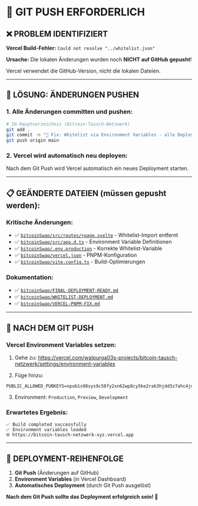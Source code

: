 # 🚨 GIT PUSH ERFORDERLICH

## ❌ **PROBLEM IDENTIFIZIERT**

**Vercel Build-Fehler:** `Could not resolve "../whitelist.json"`

**Ursache:** Die lokalen Änderungen wurden noch **NICHT auf GitHub gepusht**!

Vercel verwendet die GitHub-Version, nicht die lokalen Dateien.

---

## 🔧 **LÖSUNG: ÄNDERUNGEN PUSHEN**

### **1. Alle Änderungen committen und pushen:**

```bash
# Im Hauptverzeichnis (Bitcoin-Tausch-Netzwerk)
git add .
git commit -m "🔧 Fix: Whitelist via Environment Variables - alle Deployment-Probleme behoben"
git push origin main
```

### **2. Vercel wird automatisch neu deployen:**

Nach dem Git Push wird Vercel automatisch ein neues Deployment starten.

---

## 📋 **GEÄNDERTE DATEIEN (müssen gepusht werden):**

### **Kritische Änderungen:**
- ✅ [`bitcoinSwap/src/routes/+page.svelte`](src/routes/+page.svelte) - Whitelist-Import entfernt
- ✅ [`bitcoinSwap/src/app.d.ts`](src/app.d.ts) - Environment Variable Definitionen
- ✅ [`bitcoinSwap/.env.production`](.env.production) - Korrekte Whitelist-Variable
- ✅ [`bitcoinSwap/vercel.json`](vercel.json) - PNPM-Konfiguration
- ✅ [`bitcoinSwap/vite.config.ts`](vite.config.ts) - Build-Optimierungen

### **Dokumentation:**
- ✅ [`bitcoinSwap/FINAL-DEPLOYMENT-READY.md`](FINAL-DEPLOYMENT-READY.md)
- ✅ [`bitcoinSwap/WHITELIST-DEPLOYMENT.md`](WHITELIST-DEPLOYMENT.md)
- ✅ [`bitcoinSwap/VERCEL-PNPM-FIX.md`](VERCEL-PNPM-FIX.md)

---

## 🎯 **NACH DEM GIT PUSH**

### **Vercel Environment Variables setzen:**

1. Gehe zu: https://vercel.com/walpurga03s-projects/bitcoin-tausch-netzwerk/settings/environment-variables

2. Füge hinzu:
```
PUBLIC_ALLOWED_PUBKEYS=npub1s98sys9c58fy2xn62wp8cy5ke2rak3hjdd3z7ahc4jm5tck4fadqrfd9f5,npub1vj0rae3fxgx5k7uluvgg2fk2hzagaqpqqdxxtt9lrmuqgzwspv6qw5vdam,npub1z90zurzsh00cmg6qfuyc5ca4auyjsp8kqxyf4hykyynxjj42ps6svpfgt3
```

3. Environment: `Production`, `Preview`, `Development`

### **Erwartetes Ergebnis:**
```
✅ Build completed successfully
✅ Environment variables loaded
🌐 https://bitcoin-tausch-netzwerk-xyz.vercel.app
```

---

## 🚀 **DEPLOYMENT-REIHENFOLGE**

1. **Git Push** (Änderungen auf GitHub)
2. **Environment Variables** (in Vercel Dashboard)
3. **Automatisches Deployment** (durch Git Push ausgelöst)

**Nach dem Git Push sollte das Deployment erfolgreich sein! 🎉**